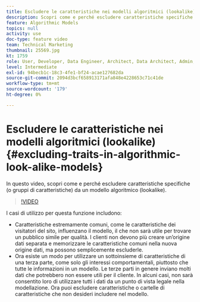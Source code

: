 ```yaml
---
title: Escludere le caratteristiche nei modelli algoritmici (lookalike)
description: Scopri come e perché escludere caratteristiche specifiche (o gruppi di caratteristiche) da un modello algoritmico (lookalike).
feature: Algorithmic Models
topics: null
activity: use
doc-type: feature video
team: Technical Marketing
thumbnail: 25569.jpg
kt: 1759
role: User, Developer, Data Engineer, Architect, Data Architect, Admin, Leader
level: Intermediate
exl-id: 94becb1c-18c3-4fe1-bf24-acae127682da
source-git-commit: 2094d3bcf658913171afa848e4228653c71c41de
workflow-type: tm+mt
source-wordcount: '179'
ht-degree: 0%

---
```


# Escludere le caratteristiche nei modelli algoritmici (lookalike) {#excluding-traits-in-algorithmic-look-alike-models}

In questo video, scopri come e perché escludere caratteristiche specifiche (o gruppi di caratteristiche) da un modello algoritmico (lookalike).

>[!VIDEO](https://video.tv.adobe.com/v/25569/?quality=12)

I casi di utilizzo per questa funzione includono:

* Caratteristiche estremamente comuni, come le caratteristiche dei visitatori del sito, influenzano il modello, il che non sarà utile per trovare un pubblico simile per qualità. I clienti non devono più creare un’origine dati separata e memorizzare le caratteristiche comuni nella nuova origine dati, ma possono semplicemente escluderle.
* Ora esiste un modo per utilizzare un sottoinsieme di caratteristiche di una terza parte, come solo gli interessi comportamentali, piuttosto che tutte le informazioni in un modello. Le terze parti in genere inviano molti dati che potrebbero non essere utili per il cliente. In alcuni casi, non sarà consentito loro di utilizzare tutti i dati da un punto di vista legale nella modellazione. Ora puoi escludere caratteristiche o cartelle di caratteristiche che non desideri includere nel modello.
